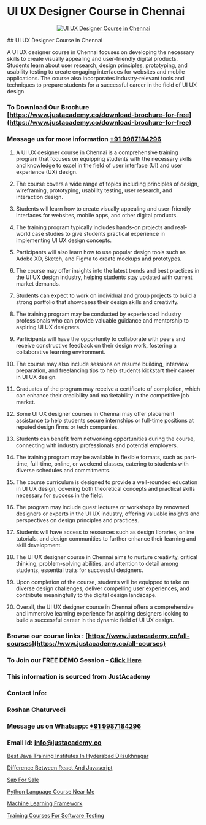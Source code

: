 # UI UX Designer Course in Chennai

<p align="center">
  <a href="https://justacademy.co/all-courses">
    <img src="https://i.ibb.co/P5KtSQ2/ui-ux.png" alt="UI UX Designer Course in Chennai">
  </a>
</p>
## UI UX Designer Course in Chennai

A UI UX designer course in Chennai focuses on developing the necessary skills to create visually appealing and user-friendly digital products. Students learn about user research, design principles, prototyping, and usability testing to create engaging interfaces for websites and mobile applications. The course also incorporates industry-relevant tools and techniques to prepare students for a successful career in the field of UI UX design.
### To Download Our Brochure [https://www.justacademy.co/download-brochure-for-free](https://www.justacademy.co/download-brochure-for-free)
### Message us for more information [+91 9987184296](https://api.whatsapp.com/send?phone=919987184296)
1) A UI UX designer course in Chennai is a comprehensive training program that focuses on equipping students with the necessary skills and knowledge to excel in the field of user interface (UI) and user experience (UX) design.

2) The course covers a wide range of topics including principles of design, wireframing, prototyping, usability testing, user research, and interaction design.

3) Students will learn how to create visually appealing and user-friendly interfaces for websites, mobile apps, and other digital products.

4) The training program typically includes hands-on projects and real-world case studies to give students practical experience in implementing UI UX design concepts.

5) Participants will also learn how to use popular design tools such as Adobe XD, Sketch, and Figma to create mockups and prototypes.

6) The course may offer insights into the latest trends and best practices in the UI UX design industry, helping students stay updated with current market demands.

7) Students can expect to work on individual and group projects to build a strong portfolio that showcases their design skills and creativity.

8) The training program may be conducted by experienced industry professionals who can provide valuable guidance and mentorship to aspiring UI UX designers.

9) Participants will have the opportunity to collaborate with peers and receive constructive feedback on their design work, fostering a collaborative learning environment.

10) The course may also include sessions on resume building, interview preparation, and freelancing tips to help students kickstart their career in UI UX design.

11) Graduates of the program may receive a certificate of completion, which can enhance their credibility and marketability in the competitive job market.

12) Some UI UX designer courses in Chennai may offer placement assistance to help students secure internships or full-time positions at reputed design firms or tech companies.

13) Students can benefit from networking opportunities during the course, connecting with industry professionals and potential employers.

14) The training program may be available in flexible formats, such as part-time, full-time, online, or weekend classes, catering to students with diverse schedules and commitments.

15) The course curriculum is designed to provide a well-rounded education in UI UX design, covering both theoretical concepts and practical skills necessary for success in the field.

16) The program may include guest lectures or workshops by renowned designers or experts in the UI UX industry, offering valuable insights and perspectives on design principles and practices.

17) Students will have access to resources such as design libraries, online tutorials, and design communities to further enhance their learning and skill development.

18) The UI UX designer course in Chennai aims to nurture creativity, critical thinking, problem-solving abilities, and attention to detail among students, essential traits for successful designers.

19) Upon completion of the course, students will be equipped to take on diverse design challenges, deliver compelling user experiences, and contribute meaningfully to the digital design landscape.

20) Overall, the UI UX designer course in Chennai offers a comprehensive and immersive learning experience for aspiring designers looking to build a successful career in the dynamic field of UI UX design.

### Browse our course links : [https://www.justacademy.co/all-courses](https://www.justacademy.co/all-courses) 
### To Join our FREE DEMO Session - [Click Here](https://www.justacademy.co/register-for-course-demo)


### This information is sourced from JustAcademy
### Contact Info:
### Roshan Chaturvedi
### Message us on Whatsapp: [+91 9987184296](https://api.whatsapp.com/send?phone=919987184296)
### Email id: [info@justacademy.co](mailto:info@justacademy.co)
                
[Best Java Training Institutes In Hyderabad Dilsukhnagar](https://www.linkedin.com/pulse/best-java-training-institutes-hyderabad-dilsukhnagar-60iie?trackingId=jMiXJ20R8L4uNCd0ckrjaw%3D%3D&lipi=urn%3Ali%3Apage%3Ad_flagship3_company_admin%3BDrK92nhdT%2BeMCX%2FTk95TlQ%3D%3D)

[Difference Between React And Javascript](https://www.linkedin.com/pulse/difference-between-react-javascript-justacademy-brisbane-v5mte?trackingId=cVEuIDukqBigjRgL77lIxw%3D%3D&lipi=urn%3Ali%3Apage%3Ad_flagship3_company_admin%3Bg2rksucGRY2lUjxOm9ICQw%3D%3D)

[Sap For Sale](https://medium.com/@akanshapatil/sap-for-sale-1a977c88e517)

[Python Language Course Near Me](https://medium.com/@negishivu99/python-language-course-near-me-e4a7b99dc3d7)

[Machine Learning Framework](https://justacademyin.github.io/justacademy/machine-learning-framework)

[Training Courses For Software Testing](https://justacademyin.github.io/justacademy/training-courses-for-software-testing)


